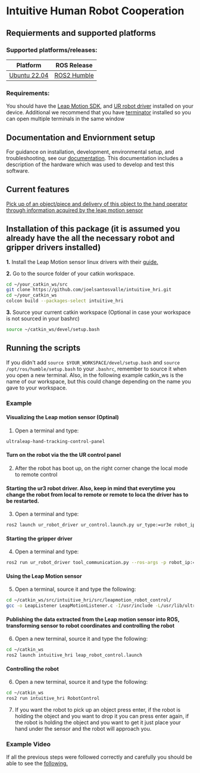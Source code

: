 # Intuitive Human Robot Cooperation

## Requierments and supported platforms
### Supported platforms/releases:

|Platform|ROS Release|
|-|------|
|[Ubuntu 22.04](https://releases.ubuntu.com/20.04/)|[ROS2 Humble](https://docs.ros.org/en/humble/Installation.html)|

### Requirements: 

You should have the [Leap Motion SDK](https://developer.leapmotion.com/tracking-software-download), and [UR robot driver](https://docs.ros.org/en/rolling/p/ur_robot_driver/installation/toc.html) installed on your device. Additional we recommend that you have [terminator](https://wiki.ubuntuusers.de/Terminator/) installed so you can open multiple terminals in the same window

## Documentation and Enviornment setup
For guidance on installation, development, environmental setup, and troubleshooting, see our [documentation](). This documentation includes a description of the hardware which was used to develop and test this software.

## Current features
[Pick up of an object/piece and delivery of this object to the hand operator through information acquired by the leap motion sensor](/src/leapmotion_robot_control)

## Installation of this package (it is assumed you already have the all the necessary robot and gripper drivers installed)

**1.** Install the Leap Motion sensor linux drivers with their [guide.](https://docs.ultraleap.com/linux/)

**2.** Go to the source folder of your catkin workspace.
```bash 
cd ~/your_catkin_ws/src
git clone https://github.com/joelsantosvalle/intuitive_hri.git
cd ~/your_catkin_ws
colcon build --packages-select intuitive_hri
```
**3.** Source your current catkin workspace (Optional in case your workspace is not sourced in your bashrc)
```bash 
source ~/catkin_ws/devel/setup.bash
```
## Running the scripts
If you didn't add `source $YOUR_WORKSPACE/devel/setup.bash` and `source /opt/ros/humble/setup.bash` to your `.bashrc`, remember to source it when you open a new terminal. Also, in the following example catkin_ws is the name of our workspace, but this could change depending on the name you gave to your workspace.

### Example
#### Visualizing the Leap motion sensor (Optinal)
1. Open a terminal and type:
```sh
ultraleap-hand-tracking-control-panel
```

#### Turn on the robot via the the UR control panel
2. After the robot has boot up, on the right corner change the local mode to remote control

#### Starting the ur3 robot driver. Also, keep in mind that everytime you change the robot from local to remote or remote to loca the driver has to be restarted.
3. Open a terminal and type:
```sh
ros2 launch ur_robot_driver ur_control.launch.py ur_type:=ur3e robot_ip:=192.168.1.102 headless_mode:=true
```

#### Starting the gripper driver
4. Open a terminal and type:
```sh
ros2 run ur_robot_driver tool_communication.py --ros-args -p robot_ip:=192.168.1.102 -p device_name:=/tmp/ttyUR
```

#### Using the Leap Motion sensor
5. Open a terminal, source it and type the following:
```sh
cd ~/catkin_ws/src/intuitive_hri/src/leapmotion_robot_control/
gcc -o LeapListener LeapMotionListener.c -I/usr/include -L/usr/lib/ultraleap-hand-tracking-service/libLeapC.so -l LeapC && ./LeapListener 
```
#### Publishing the data extracted from the Leap motion sensor into ROS, transforming sensor to robot coordinates and controlling the robot
6. Open a new terminal, source it and type the following:
```sh
cd ~/catkin_ws
ros2 launch intuitive_hri leap_robot_control.launch
```
#### Controlling the robot
6. Open a new terminal, source it and type the following:
```sh
cd ~/catkin_ws
ros2 run intuitive_hri RobotControl
```
7. If you want the robot to pick up an object press enter, if the robot is holding the object and you want to drop it you can press enter again, if the robot is holding the object and you want to get it just place your hand under the sensor and the robot will approach you.

### Example Video
If all the previous steps were followed correctly and carefully you should be able to see the [following.](https://youtu.be/oda8lf_sLHQ)


